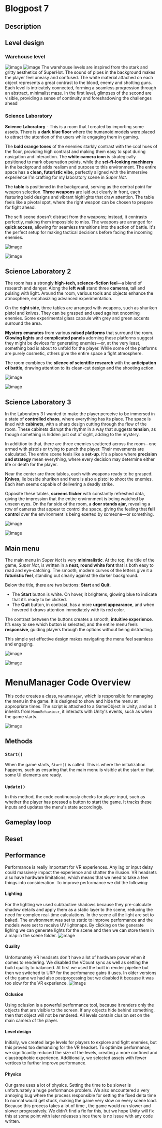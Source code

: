 # Blogpost 7 #
## Description ##
## Level design ##
### Warehouse level ###
![image](https://github.com/user-attachments/assets/eb008d05-9377-4cf8-970b-7551c45668b8)
![image](https://github.com/user-attachments/assets/f704cafa-e326-4e3b-b65e-8be262b9c7d8)
The warehouse levels are inspired from the stark and gritty aesthetics of SuperHot. The sound of pipes in the background makes the player feel uneasy and confused.
The white material attached on each object represents a great contrast to the blood, enemy and shotting guns. Each level is intricately connected, forming a seamless progression through an abstract, minimalist maze. In the first level, glimpses of the second are visible, providing a sense of continuity and foreshadowing the challenges ahead 
### Science Laboratory ###

**Science Laboratory** - This is a room that I created by importing some assets. There is a **dark blue floor** where the humanoid models were placed to attract the attention of the users while engaging them in gaming. 

The **bold orange tones** of the enemies starkly contrast with the cool hues of the floor, providing high contrast and making them easy to spot during navigation and interaction. The **white camera icon** is strategically positioned to mark observation points, while the **sci-fi-looking machinery** in the background adds realism and purpose to this environment. The entire space has a **clean, futuristic vibe**, perfectly aligned with the immersive experience I’m crafting for my laboratory scene in *Super Not*.

The **table** is positioned in the background, serving as the central point for weapon selection. **Three weapons** are laid out clearly in front, each featuring bold designs and vibrant highlights that draw attention. The table feels like a pivotal spot, where the right weapon can be chosen to prepare for fight ahead. 

The scifi scene doesn't distract from the weapons; instead, it contrasts perfectly, making them impossible to miss. The weapons are arranged for **quick access**, allowing for seamless transitions into the action of battle. It's the perfect setup for making tactical decisions before facing the incoming enemies.

![image](https://github.com/user-attachments/assets/5ab56873-557c-4b22-9b67-02aca4e08949)

![image](https://github.com/user-attachments/assets/9c33b8c2-3054-4be7-9c44-1d52940891c3)



## Science Laboratory 2

The room has a strongly **high-tech, science-fiction feel**—a blend of research and danger. Along the **left wall** stand three **cameras**, tall and pulsing with light. Around the room, various tools and objects enhance the atmosphere, emphasizing advanced experimentation.

On the **right side**, three tables are arranged with weapons, such as shuriken pistol and knives. They can be grasped and used against oncoming enemies. Some experimental glass capsule with grey and green accents surround the area. 

**Mystery emanates** from various **raised platforms** that surround the room. **Glowing lights** and **complicated panels** adorning these platforms suggest they might be devices for generating enemies—or, at the very least, something bad is about to unfold for the player. While some of the platforms are purely cosmetic, others give the entire space a fight atmosphere.

The room combines the **silence of scientific research** with the **anticipation of battle**, drawing attention to its clean-cut design and the shooting action.

![image](https://github.com/user-attachments/assets/181a8127-7c21-4f35-b129-0502b5b050c5)

![image](https://github.com/user-attachments/assets/85031a29-02a1-4ea9-9d3c-aa26ca721b92)


## Science Laboratory 3

In the Laboratory 3 I wanted to make the player perceive to be immersed in a state of **controlled chaos**, where everything has its place. The space is lined with **cabinets**, with a sharp design cutting through the flow of the room. These cabinets disrupt the rhythm in a way that suggests **tension**, as though something is hidden just out of sight, adding to the mystery.

In addittion to that, there are three enemies scattered across the room—one armed with pistols or trying to punch the player. Their movements are calculated. The entire scene feels like a **set-up**. It's a place where **precision and strategy** mean everything, where every decision may determine either life or death for the player.

Near the center are three tables, each with weapons ready to be grasped. **Knives**, lie beside shuriken and there is also a pistol to shoot the enemies. Each item seems capable of delivering a deadly strike.

Opposite these tables, **screens flicker** with constantly refreshed data, giving the impression that the entire environment is being watched by unseen eyes. On the far side of the room, a **door stands ajar**, revealing a row of cameras that appear to control the space, giving the feeling that **full control** over the environment is being exerted by someone—or something.

![image](https://github.com/user-attachments/assets/e0719583-892f-4d5d-b643-dffb29ddca7a)

![image](https://github.com/user-attachments/assets/e7f04f24-bfa6-4428-b5d7-c22635d07e4b)


## Main menu ##

The main menu in *Super Not* is very **minimalistic**. At the top, the title of the game, *Super Not*, is written in a **neat, round white font** that is both easy to read and eye-catching. The smooth, modern curves of the letters give it a **futuristic feel**, standing out clearly against the darker background.

Below the title, there are two buttons: **Start** and **Quit**.

- The **Start** button is white. On hover, it brightens, glowing blue to indicate that it’s ready to be clicked.  
- The **Quit** button, in contrast, has a more **urgent appearance**, and when hovered it draws attention immediately with its red color.

The contrast between the buttons creates a smooth, **intuitive experience**. It’s easy to see which button is selected, and the entire menu feels **responsive**, guiding players through the options without being distracting. 

This simple yet effective design makes navigating the menu feel seamless and engaging.

![image](https://github.com/user-attachments/assets/a0b5d334-8352-470c-8dd0-0a99bcfc2aaf)

![image](https://github.com/user-attachments/assets/183dcb5e-c25d-48a0-993b-6d7faee74d1a)


# MenuManager Code Overview

This code creates a class, `MenuManager`, which is responsible for managing the menu in the game. It is designed to show and hide the menu at appropriate times. The script is attached to a GameObject in Unity, and as it inherits from `MonoBehaviour`, it interacts with Unity's events, such as when the game starts.

![image](https://github.com/user-attachments/assets/b74ad39c-bb7d-4c98-8956-851576632c0d)


## Methods

### `Start()`
When the game starts, `Start()` is called. This is where the initialization happens, such as ensuring that the main menu is visible at the start or that some UI elements are ready.

### `Update()`
In this method, the code continuously checks for player input, such as whether the player has pressed a button to start the game. It tracks these inputs and updates the menu's state accordingly.


## Gameplay loop ##
## Reset ##
## Performance ##
Performance is really important for VR experiences. Any lag or input delay could massively impact the experience and shatter the illusion. VR headsets also have hardware limitations, which means that we need to take a few things into consideration. To improve performance we did the following:
#### Lighting ####
For the lighting we used subtractive shadows because they pre-calculate shadow details and apply them as a static layer to the scene, reducing the need for complex real-time calculations. In the scene all the light are set to baked. The environment was set to static to improve performance and the models were set to receive UV lightmaps. By clicking on the generate lighing we can generate lights for the scene and then we can store them in a map in the scene folder.
![image](https://github.com/user-attachments/assets/62357399-49e4-4e2c-abc6-9fa639f92690)
#### Quality ####
Unfortunately VR headsets don't have a lot of hardware power when it comes to rendering. We disabled the VCount sync as well as setting the build quality to balanced. At first we used the built in render pipeline but then we switched to URP for the perfomance gains it uses. In older versions of the game we had also postprocessing but we disabled it because it was too slow for the VR experience. 
![image](https://github.com/user-attachments/assets/06269a40-50fe-4705-be06-eff6333efb62)
#### Oclusion ####
Using oclusion is a powerful performance tool, because it renders only the objects that are visible to the screen. If any objects hide behind something, then that object will not be rendered. All levels contain clusion set on the main camera of the player.
#### Level design ####
Initially, we created large levels for players to explore and fight enemies, but this proved too demanding for the VR headset. To optimize performance, we significantly reduced the size of the levels, creating a more confined and claustrophobic experience. Additionally, we selected assets with fewer vertices to further improve performance.
#### Physics ####
Our game uses a lot of physics. Setting the time to be slower is unfortunately a huge performance problem. We also encountered a very annoying bug where the process responsible for setting the fixed delta time to normal would get stuck, making the game very slow on every scene load. Because this process takes a lot of time , the game would run slower and slower progressively. We didn't find a fix for this, but we hope Unity will fix this at some point with later releases since there is no issue with any code written.





